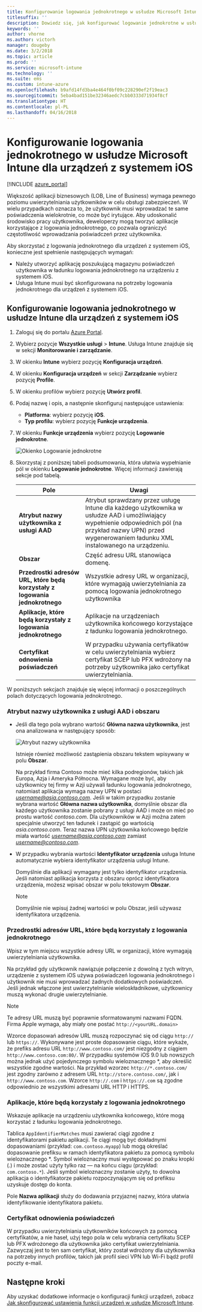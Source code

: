 ```yaml
---
title: Konfigurowanie logowania jednokrotnego w usłudze Microsoft Intune dla urządzeń z systemem iOS
titlesuffix: ''
description: Dowiedz się, jak konfigurować logowanie jednokrotne w usłudze Microsoft Intune dla urządzeń z systemem iOS.
keywords: ''
author: vhorne
ms.author: victorh
manager: dougeby
ms.date: 3/2/2018
ms.topic: article
ms.prod: ''
ms.service: microsoft-intune
ms.technology: ''
ms.suite: ems
ms.custom: intune-azure
ms.openlocfilehash: b9afd14fd3ba4e464f0bf09c228290ef2f19eac3
ms.sourcegitcommit: 5eba4bad151be32346aedc7cbb0333d71934f8cf
ms.translationtype: HT
ms.contentlocale: pl-PL
ms.lasthandoff: 04/16/2018
---
```

# <a name="configure-microsoft-intune-for-ios-device-single-sign-on"></a>Konfigurowanie logowania jednokrotnego w usłudze Microsoft Intune dla urządzeń z systemem iOS

[!INCLUDE [azure_portal](./includes/azure_portal.md)]

Większość aplikacji biznesowych (LOB, Line of Business) wymaga pewnego poziomu uwierzytelniania użytkowników w celu obsługi zabezpieczeń. W wielu przypadkach oznacza to, że użytkownik musi wprowadzać te same poświadczenia wielokrotnie, co może być irytujące. Aby udoskonalić środowisko pracy użytkownika, deweloperzy mogą tworzyć aplikacje korzystające z logowania jednokrotnego, co pozwala ograniczyć częstotliwość wprowadzania poświadczeń przez użytkownika.

Aby skorzystać z logowania jednokrotnego dla urządzeń z systemem iOS, konieczne jest spełnienie następujących wymagań:

- Należy utworzyć aplikację poszukującą magazynu poświadczeń użytkownika w ładunku logowania jednokrotnego na urządzeniu z systemem iOS.
- Usługa Intune musi być skonfigurowana na potrzeby logowania jednokrotnego dla urządzeń z systemem iOS.

## <a name="to-configure-intune-for-ios-device-single-sign-on"></a>Konfigurowanie logowania jednokrotnego w usłudze Intune dla urządzeń z systemem iOS


1. Zaloguj się do portalu [Azure Portal](https://portal.azure.com).
2. Wybierz pozycje **Wszystkie usługi** > **Intune**. Usługa Intune znajduje się w sekcji **Monitorowanie i zarządzanie**.
3. W okienku **Intune** wybierz pozycję **Konfiguracja urządzeń**.
4. W okienku **Konfiguracja urządzeń** w sekcji **Zarządzanie** wybierz pozycję **Profile**.
5. W okienku profilów wybierz pozycję **Utwórz profil**.
6. Podaj nazwę i opis, a następnie skonfiguruj następujące ustawienia:
   - **Platforma**: wybierz pozycję **iOS**.
   - **Typ profilu**: wybierz pozycję **Funkcje urządzenia**.
7. W okienku **Funkcje urządzenia** wybierz pozycję **Logowanie jednokrotne**.

   ![Okienko Logowanie jednokrotne](./media/sso-blade.png)

8. Skorzystaj z poniższej tabeli podsumowania, która ułatwia wypełnianie pól w okienku **Logowanie jednokrotne**. Więcej informacji zawierają sekcje pod tabelą.

   |Pole  |Uwagi|
   |---------|---------|
   |**Atrybut nazwy użytkownika z usługi AAD**|Atrybut sprawdzany przez usługę Intune dla każdego użytkownika w usłudze AAD i umożliwiający wypełnienie odpowiednich pól (na przykład nazwy UPN) przed wygenerowaniem ładunku XML instalowanego na urządzeniu.|
   |**Obszar**|Część adresu URL stanowiąca domenę.|
   |**Przedrostki adresów URL, które będą korzystały z logowania jednokrotnego**|Wszystkie adresy URL w organizacji, które wymagają uwierzytelniania za pomocą logowania jednokrotnego użytkownika|
   |**Aplikacje, które będą korzystały z logowania jednokrotnego**|Aplikacje na urządzeniach użytkownika końcowego korzystające z ładunku logowania jednokrotnego.|
   |**Certyfikat odnowienia poświadczeń**|W przypadku używania certyfikatów w celu uwierzytelniania wybierz certyfikat SCEP lub PFX wdrożony na potrzeby użytkownika jako certyfikat uwierzytelniania.|

W poniższych sekcjach znajduje się więcej informacji o poszczególnych polach dotyczących logowania jednokrotnego.

### <a name="username-attribute-from-aad-and-realm"></a>Atrybut nazwy użytkownika z usługi AAD i obszaru

- Jeśli dla tego pola wybrano wartość **Główna nazwa użytkownika**, jest ona analizowana w następujący sposób:

   ![Atrybut nazwy użytkownika](media/User-name-attribute.png)

   Istnieje również możliwość zastąpienia obszaru tekstem wpisywany w polu **Obszar**.

   Na przykład firma Contoso może mieć kilka podregionów, takich jak Europa, Azja i Ameryka Północna. Wymagane może być, aby użytkownicy tej firmy w Azji używali ładunku logowania jednokrotnego, natomiast aplikacja wymaga nazwy UPN w postaci *username@asia.contoso.com*. Jeśli w takim przypadku zostanie wybrana wartość **Główna nazwa użytkownika**, domyślnie obszar dla każdego użytkownika zostanie pobrany z usługi AAD i może on mieć po prostu wartość *contoso.com*. Dla użytkowników w Azji można zatem specjalnie utworzyć ten ładunek i zastąpić go wartością *asia.contoso.com*. Teraz nazwa UPN użytkownika końcowego będzie miała wartość *username@asia.contoso.com* zamiast *username@contoso.com*.

- W przypadku wybrania wartości **Identyfikator urządzenia** usługa Intune automatycznie wybiera identyfikator urządzenia usługi Intune.

   Domyślnie dla aplikacji wymagany jest tylko identyfikator urządzenia. Jeśli natomiast aplikacja korzysta z obszaru oprócz identyfikatora urządzenia, możesz wpisać obszar w polu tekstowym **Obszar**.

   > [!NOTE]
   > Domyślnie nie wpisuj żadnej wartości w polu Obszar, jeśli używasz identyfikatora urządzenia.

### <a name="url-prefixes-that-will-use-single-sign-on"></a>Przedrostki adresów URL, które będą korzystały z logowania jednokrotnego

Wpisz w tym miejscu wszystkie adresy URL w organizacji, które wymagają uwierzytelniania użytkownika.

Na przykład gdy użytkownik nawiązuje połączenie z dowolną z tych witryn, urządzenie z systemem iOS używa poświadczeń logowania jednokrotnego i użytkownik nie musi wprowadzać żadnych dodatkowych poświadczeń. Jeśli jednak włączone jest uwierzytelnianie wieloskładnikowe, użytkownicy muszą wykonać drugie uwierzytelnianie.

> [!NOTE]
> Te adresy URL muszą być poprawnie sformatowanymi nazwami FQDN. Firma Apple wymaga, aby miały one postać `http://<yourURL.domain>`

Wzorce dopasowań adresów URL muszą rozpoczynać się od ciągu `http://` lub `https://`. Wykonywane jest proste dopasowanie ciągu, które wykaże, że prefiks adresu URL `http://www.contoso.com/` jest niezgodny z ciągiem `http://www.contoso.com:80/`. W przypadku systemów iOS 9.0 lub nowszych można jednak użyć pojedynczego symbolu wieloznacznego \*, aby określić wszystkie zgodne wartości. Na przykład wzorzec `http://*.contoso.com/` jest zgodny zarówno z adresem URL `http://store.contoso.com/`, jak i `http://www.contoso.com`.
Wzorce `http://.com` i `https://.com` są zgodne odpowiednio ze wszystkimi adresami URL HTTP i HTTPS.

### <a name="apps-that-will-use-single-sign-on"></a>Aplikacje, które będą korzystały z logowania jednokrotnego

Wskazuje aplikacje na urządzeniu użytkownika końcowego, które mogą korzystać z ładunku logowania jednokrotnego.

Tablica `AppIdentifierMatches` musi zawierać ciągi zgodne z identyfikatorami pakietu aplikacji. Te ciągi mogą być dokładnymi dopasowaniami (przykład: `com.contoso.myapp`) lub mogą określać dopasowanie prefiksu w ramach identyfikatora pakietu za pomocą symbolu wieloznacznego \*. Symbol wieloznaczny musi występować po znaku kropki (.) i może zostać użyty tylko raz — na końcu ciągu (przykład: `com.contoso.*`). Jeśli symbol wieloznaczny zostanie użyty, to dowolna aplikacja o identyfikatorze pakietu rozpoczynającym się od prefiksu uzyskuje dostęp do konta.

Pole **Nazwa aplikacji** służy do dodawania przyjaznej nazwy, która ułatwia identyfikowanie identyfikatora pakietu.

### <a name="credential-renewal-certificate"></a>Certyfikat odnowienia poświadczeń

W przypadku uwierzytelniania użytkowników końcowych za pomocą certyfikatów, a nie haseł, użyj tego pola w celu wybrania certyfikatu SCEP lub PFX wdrożonego dla użytkownika jako certyfikat uwierzytelniania. Zazwyczaj jest to ten sam certyfikat, który został wdrożony dla użytkownika na potrzeby innych profilów, takich jak profil sieci VPN lub Wi-Fi bądź profil poczty e-mail.

## <a name="next-steps"></a>Następne kroki

Aby uzyskać dodatkowe informacje o konfiguracji funkcji urządzeń, zobacz [Jak skonfigurować ustawienia funkcji urządzeń w usłudze Microsoft Intune](device-features-configure.md).
